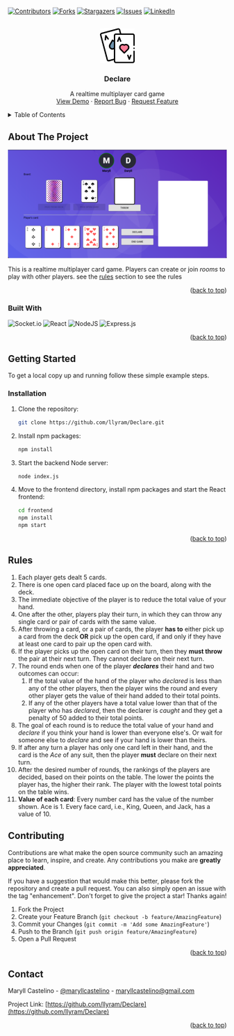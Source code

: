 <h1><div id="top"></div></h1>

[![Contributors][contributors-shield]][contributors-url]
[![Forks][forks-shield]][forks-url]
[![Stargazers][stars-shield]][stars-url]
[![Issues][issues-shield]][issues-url]
[![LinkedIn][linkedin-shield]][linkedin-url]

<!-- PROJECT LOGO -->
<br />
<div align="center">
  <a href="https://github.com/llyram/Declare">
    <img src="images/logo.png" alt="Logo" width="80" height="80">
  </a>

<h3 align="center">Declare</h3>

  <p align="center">
    A realtime multiplayer card game
    <br />
    <a href="https://declare.ga">View Demo</a>
    ·
    <a href="https://github.com/llyram/Declare/issues">Report Bug</a>
    ·
    <a href="https://github.com/llyram/Declare/issues">Request Feature</a>
  </p>
</div>



<!-- TABLE OF CONTENTS -->
<details>
  <summary>Table of Contents</summary>
  <ol>
    <li>
      <a href="#about-the-project">About The Project</a>
      <ul>
        <li><a href="#built-with">Built With</a></li>
      </ul>
    </li>
    <li>
      <a href="#getting-started">Getting Started</a>
      <ul>
        <li><a href="#installation">Installation</a></li>
      </ul>
    </li>
    <li><a href="#Rules">Rules</a></li>
    <li><a href="#contributing">Contributing</a></li>
    <li><a href="#contact">Contact</a></li>
  </ol>
</details>



<!-- ABOUT THE PROJECT -->
## About The Project

![Product Name Screen Shot][product-screenshot]

This is a realtime multiplayer card game. Players can create or join *rooms* to play with other players. see the [rules](#rules) section to see the rules

<p align="right">(<a href="#top">back to top</a>)</p>



### Built With

![Socket.io](https://img.shields.io/badge/Socket.io-black?style=for-the-badge&logo=socket.io&badgeColor=010101)
![React](https://img.shields.io/badge/react-%2320232a.svg?style=for-the-badge&logo=react&logoColor=%2361DAFB)
![NodeJS](https://img.shields.io/badge/node.js-6DA55F?style=for-the-badge&logo=node.js&logoColor=white)
![Express.js](https://img.shields.io/badge/express.js-%23404d59.svg?style=for-the-badge&logo=express&logoColor=%2361DAFB)

<p align="right">(<a href="#top">back to top</a>)</p>



<!-- GETTING STARTED -->
## Getting Started

To get a local copy up and running follow these simple example steps.


### Installation

1. Clone the repository:
   ```sh
   git clone https://github.com/llyram/Declare.git
   ```
2. Install npm packages:
   ```sh
   npm install
   ```
3. Start the backend Node server:
   ```sh
   node index.js
   ```
4. Move to the frontend directory, install npm packages and start the React frontend:
   ```sh
   cd frontend
   npm install
   npm start
   ```

<p align="right">(<a href="#top">back to top</a>)</p>

## Rules
1. Each player gets dealt 5 cards.
2. There is one open card placed face up on the board, along with the deck.
3. The immediate objective of the player is to reduce the total value of your hand.
4. One after the other, players play their turn, in which they can throw any single card or pair of cards with the same value.
5. After throwing a card, or a pair of cards, the player **has to** either pick up a card from the deck **OR** pick up the open card, if and only if they have at least one card to pair up the open card with.
6. If the player picks up the open card on their turn, then they **must throw** the pair at their next turn. They cannot declare on their next turn.
7. The round ends when one of the player ***declares*** their hand and two outcomes can occur:
    1. If the total value of the hand of the player who *declared* is less than any of the other players, then the player wins the round and every other player gets the value of their hand added to their total points.
    2. If any of the other players have a total value lower than that of the player who has *declared*, then the declarer is *caught* and they get a penalty of 50 added to their total points.
8. The goal of each round is to reduce the total value of your hand and *declare* if you think your hand is lower than everyone else's. Or wait for someone else to *declare* and see if your hand is lower than theirs.
9. If after any turn a player has only one card left in their hand, and the card is the *Ace* of any suit, then the player **must** declare on their next turn.
10. After the desired number of rounds, the rankings of the players are decided, based on their points on the table. The lower the points the player has, the higher their rank. The player with the lowest total points on the table wins.
11. **Value of each card**: Every number card has the value of the number shown. Ace is 1. Every face card, i.e., King, Queen, and Jack, has a value of 10.

## Contributing

Contributions are what make the open source community such an amazing place to learn, inspire, and create. Any contributions you make are **greatly appreciated**.

If you have a suggestion that would make this better, please fork the repository and create a pull request. You can also simply open an issue with the tag "enhancement".
Don't forget to give the project a star! Thanks again!

1. Fork the Project
2. Create your Feature Branch (`git checkout -b feature/AmazingFeature`)
3. Commit your Changes (`git commit -m 'Add some AmazingFeature'`)
4. Push to the Branch (`git push origin feature/AmazingFeature`)
5. Open a Pull Request

<p align="right">(<a href="#top">back to top</a>)</p>



<!-- CONTACT -->
## Contact

Maryll Castelino - [@maryllcastelino](https://twitter.com/@maryllcastelino) - maryllcastelino@gmail.com

Project Link: [https://github.com/llyram/Declare](https://github.com/llyram/Declare)

<p align="right">(<a href="#top">back to top</a>)</p>


<!-- MARKDOWN LINKS & IMAGES -->
<!-- https://www.markdownguide.org/basic-syntax/#reference-style-links -->
[contributors-shield]: https://img.shields.io/github/contributors/llyram/Declare.svg?style=for-the-badge
[contributors-url]: https://github.com/llyram/Declare/contributors
[forks-shield]: https://img.shields.io/github/forks/llyram/Declare.svg?style=for-the-badge
[forks-url]: https://github.com/llyram/Declare/network/members
[stars-shield]: https://img.shields.io/github/stars/llyram/Declare.svg?style=for-the-badge
[stars-url]: https://github.com/llyram/Declare/stargazers
[issues-shield]: https://img.shields.io/github/issues/llyram/Declare.svg?style=for-the-badge
[issues-url]: https://github.com/llyram/Declare/issues
[linkedin-shield]: https://img.shields.io/badge/-LinkedIn-black.svg?style=for-the-badge&logo=linkedin&colorB=555
[linkedin-url]: https://linkedin.com/in/maryll-castelino-364085192/
[product-screenshot]: images/screenshot.png
[deploy-url]: https://declare-production.up.railway.app/
